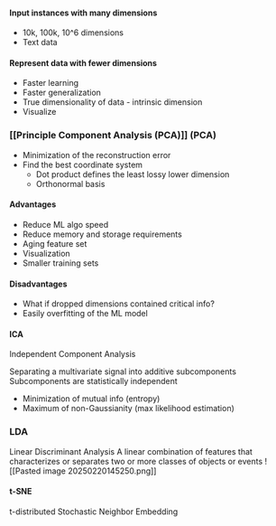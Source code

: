 #### Input instances with many dimensions
- 10k, 100k, 10^6 dimensions
- Text data
#### Represent data with fewer dimensions
- Faster learning
- Faster generalization
- True dimensionality of data - intrinsic dimension
- Visualize 

### [[Principle Component Analysis (PCA)]] (PCA)
- Minimization of the reconstruction error
- Find the best coordinate system
	- Dot product defines the least lossy lower dimension
	- Orthonormal basis
#### Advantages
- Reduce ML algo speed
- Reduce memory and storage requirements
- Aging feature set
- Visualization
- Smaller training sets
#### Disadvantages
- What if dropped dimensions contained critical info?
- Easily overfitting of the ML model

#### ICA
Independent Component Analysis

Separating a multivariate signal into additive subcomponents
Subcomponents are statistically independent
- Minimization of mutual info (entropy)
- Maximum of non-Gaussianity (max likelihood estimation)

### LDA
Linear Discriminant Analysis
A linear combination of features that characterizes or separates two or more classes of objects or events
![[Pasted image 20250220145250.png]]

#### t-SNE
t-distributed Stochastic Neighbor Embedding